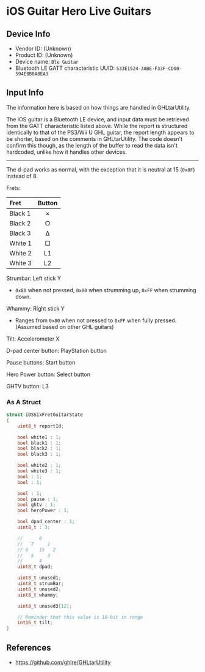 # iOS Guitar Hero Live Guitars

## Device Info

- Vendor ID: (Unknown) 
- Product ID: (Unknown) 
- Device name: `Ble Guitar`
- Bluetooth LE GATT characteristic UUID: `533E1524-3ABE-F33F-CD00-594E8B0A8EA3`

## Input Info

The information here is based on how things are handled in GHLtarUtility.

The iOS guitar is a Bluetooth LE device, and input data must be retrieved from the GATT characteristic listed above. While the report is structured identically to that of the PS3/Wii U GHL guitar, the report length appears to be shorter, based on the comments in GHLtarUtility. The code doesn't confirm this though, as the length of the buffer to read the data isn't hardcoded, unlike how it handles other devices.

---

The d-pad works as normal, with the exception that it is neutral at 15 (`0x0F`) instead of 8.

Frets:

| Fret    | Button |
| :---    | :---:  |
| Black 1 | ×      |
| Black 2 | ○      |
| Black 3 | Δ      |
| White 1 | □      |
| White 2 | L1     |
| White 3 | L2     |

Strumbar: Left stick Y

- `0x80` when not pressed, `0x00` when strumming up, `0xFF` when strumming down.

Whammy: Right stick Y

- Ranges from `0x80` when not pressed to `0xFF` when fully pressed. (Assumed based on other GHL guitars)

Tilt: Accelerometer X

D-pad center button: PlayStation button

Pause buttons: Start button

Hero Power button: Select button

GHTV button: L3

### As A Struct

```cpp
struct iOSSixFretGuitarState
{
    uint8_t reportId;

    bool white1 : 1;
    bool black1 : 1;
    bool black2 : 1;
    bool black3 : 1;

    bool white2 : 1;
    bool white3 : 1;
    bool : 1;
    bool : 1;

    bool : 1;
    bool pause : 1;
    bool ghtv : 1;
    bool heroPower : 1;

    bool dpad_center : 1;
    uint8_t : 3;

    //      0
    //   7     1
    // 6    15   2
    //   5     3
    //      4
    uint8_t dpad;

    uint8_t unused1;
    uint8_t strumBar;
    uint8_t unused2;
    uint8_t whammy;

    uint8_t unused3[12];

    // Reminder that this value is 10-bit in range
    int16_t tilt;
}
```

## References

- https://github.com/ghlre/GHLtarUtility
